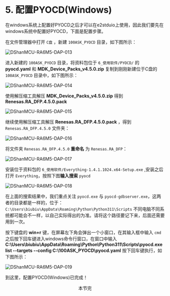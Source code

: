 
# 5. 配置PYOCD(Windows)

在windows系统上配置好PYOCD之后才可以在e2stduio上使用，因此我们要先在windows系统中配置好PYOCD，下面是配置步骤。

在文件管理器中打开 `C盘` ，新建 `100ASK_PYOCD` 目录，如下图所示：

![DShanMCU-RA6M5-DAP-013](http://photos.100ask.net/renesas-docs/DShanMCU_RA6M5/e2studio_use_dap/DShanMCU-RA6M5-DAP-013.png)

进入新建的 `100ASK_PYOCD` 目录，将资料包位于 `6_使用软件/PYOCD/` 的 **pyocd.yaml** 和 **MDK_Device_Packs_v4.5.0.zip** 复制到刚刚新建位于C盘的 `100ASK_PYOCD` 目录中，如下图所示：

![DShanMCU-RA6M5-DAP-014](http://photos.100ask.net/renesas-docs/DShanMCU_RA6M5/e2studio_use_dap/DShanMCU-RA6M5-DAP-014.png)

使用解压缩工具解压 **MDK_Device_Packs_v4.5.0.zip** 得到 **Renesas.RA_DFP.4.5.0.pack**

![DShanMCU-RA6M5-DAP-015](http://photos.100ask.net/renesas-docs/DShanMCU_RA6M5/e2studio_use_dap/DShanMCU-RA6M5-DAP-015.png)

继续使用解压缩工具解压 **Renesas.RA_DFP.4.5.0.pack** ，得到 `Renesas.RA_DFP.4.5.0` 文件夹：

![DShanMCU-RA6M5-DAP-016](http://photos.100ask.net/renesas-docs/DShanMCU_RA6M5/e2studio_use_dap/DShanMCU-RA6M5-DAP-016.png)

将文件夹 `Renesas.RA_DFP.4.5.0` **重命名** 为 `Renesas.RA_DFP`：

![DShanMCU-RA6M5-DAP-017](http://photos.100ask.net/renesas-docs/DShanMCU_RA6M5/e2studio_use_dap/DShanMCU-RA6M5-DAP-017.png)

安装位于资料包的 `6_使用软件/Everything-1.4.1.1024.x64-Setup.exe` ,安装之后打开 `Everything`，按照下图**输入搜索** `pyocd`

![DShanMCU-RA6M5-DAP-018](http://photos.100ask.net/renesas-docs/DShanMCU_RA6M5/e2studio_use_dap/DShanMCU-RA6M5-DAP-018.png)

在上面的搜索结果中，我们重点关注 `pyocd.exe` 与 `pyocd-gdbserver.exe`，这两者的目录都是一样的，位于：`C:\Users\biubiu\AppData\Roaming\Python\Python311\Scripts` 不同电脑不同系统都可能会不一样，以自己实际得出的为准。请将这个路径要记下来，后面还需要用到一次。

按下键盘的 **win+r** 键，在屏幕左下角会弹出一个小窗口，在其输入框中输入 `cmd` 之后按下回车键进入windows命令行窗口，在窗口中输入 **C:\Users\biubiu\AppData\Roaming\Python\Python311\Scripts\pyocd.exe list --targets --config C:\100ASK_PYOCD\pyocd.yaml** 按下回车键执行，如下图所示：

![DShanMCU-RA6M5-DAP-019](http://photos.100ask.net/renesas-docs/DShanMCU_RA6M5/e2studio_use_dap/DShanMCU-RA6M5-DAP-019.png)

到这里，配置PYOCD(Windows)已完成！


<center>本节完</center>

<div STYLE="page-break-after: always;"></div>
